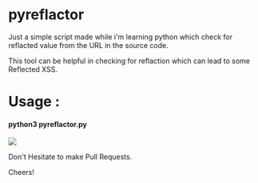 # pyreflactor

Just a simple script made while i'm learning python which check for reflacted value from the URL in the source code.

This tool can be helpful in checking for reflaction which can lead to some Reflected XSS.

<h1> Usage :</h1>
<h4> python3 pyreflactor.py </h4>

<img src='https://github.com/rudysingh99/pyreflactor/raw/master/Screen%20Shot%202018-06-25%20at%205.23.51%20AM.png'>

Don't Hesitate to make Pull Requests.

Cheers!
